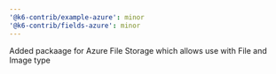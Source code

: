 ```yaml
---
'@k6-contrib/example-azure': minor
'@k6-contrib/fields-azure': minor
---
```


Added packaage for Azure File Storage which allows use with File and Image type
